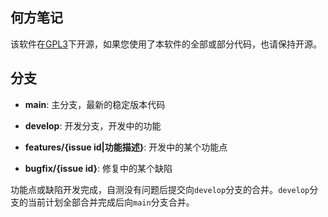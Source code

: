 ## 何方笔记

该软件在[GPL3](./LICENSE)下开源，如果您使用了本软件的全部或部分代码，也请保持开源。

## 分支

*   **main**: 主分支，最新的稳定版本代码

*   **develop**: 开发分支，开发中的功能

*   **features/{issue id|功能描述}**: 开发中的某个功能点

*   **bugfix/{issue id}**: 修复中的某个缺陷

功能点或缺陷开发完成，自测没有问题后提交向`develop`分支的合并。`develop`分支的当前计划全部合并完成后向`main`分支合并。
